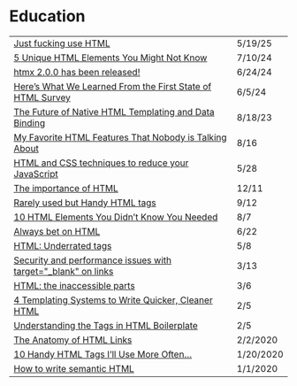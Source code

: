 # Education

|                                                                                                                                                                                                |           |
| ---------------------------------------------------------------------------------------------------------------------------------------------------------------------------------------------- | --------- |
| [Just fucking use HTML](https://app.daily.dev/posts/just-fucking-use-html-nlqawb4vo)                                                                                                           | 5/19/25   |
| [5 Unique HTML Elements You Might Not Know](https://dev.to/matin676/5-unique-html-elements-you-might-not-know-1h9i?context=digest)                                                             | 7/10/24   |
| [htmx 2.0.0 has been released!](https://htmx.org/posts/2024-06-17-htmx-2-0-0-is-released/)                                                                                                     | 6/24/24   |
| [Here’s What We Learned From the First State of HTML Survey](https://frontendmasters.com/blog/state-of-html-2023-results-2/?ref=web-design-weekly.com)                                         | 6/5/24    |
| [The Future of Native HTML Templating and Data Binding](https://eisenbergeffect.medium.com/the-future-of-native-html-templating-and-data-binding-5f3e52fda259)                                 | 8/18/23   |
| [My Favorite HTML Features That Nobody is Talking About](https://radiant-brushlands-42789.herokuapp.com/blog.devgenius.io/my-favorite-html-features-that-nobody-is-talking-about-88dc28c9e92b) | 8/16      |
| [HTML and CSS techniques to reduce your JavaScript](https://calendar.perfplanet.com/2020/html-and-css-techniques-to-reduce-your-javascript/)                                                   | 5/28      |
| [The importance of HTML](https://jerryjones.dev/2020/04/20/the-importance-of-html/)                                                                                                            | 12/11     |
| [Rarely used but Handy HTML tags](https://medium.com/swlh/rarely-used-but-handy-html-tags-d000cd3050b3)                                                                                        | 9/12      |
| [10 HTML Elements You Didn’t Know You Needed](https://medium.com/@emmabostian/10-html-tags-you-didnt-know-you-needed-2f9d288707ec)                                                             | 8/7       |
| [Always bet on HTML](https://gomakethings.com/always-bet-on-html/?mc_cid=ac13b13393\&mc_eid=\[UNIQID])                                                                                         | 6/22      |
| [HTML: Underrated tags](https://itnext.io/html-underrated-tags-119ef3e45b94)                                                                                                                   | 5/8       |
| [Security and performance issues with target="\_blank" on links](https://gomakethings.com/security-and-performance-issues-with-target_blank-on-links/?mc_cid=6325cab52b\&mc_eid=\[UNIQID])     | 3/13      |
| [HTML: the inaccessible parts](https://gomakethings.com/html-the-inaccessible-parts/?mc_cid=9fdbc39446\&mc_eid=\[UNIQID])                                                                      | 3/6       |
| [4 Templating Systems to Write Quicker, Cleaner HTML](https://medium.com/@bretcameron/so-you-think-you-know-html-7813c03f8ff6)                                                                 | 2/5       |
| [Understanding the Tags in HTML Boilerplate](https://medium.com/better-programming/understanding-the-tags-in-html-boilerplate-38d1ae2805f7)                                                    | 2/5       |
| [The Anatomy of HTML Links](https://medium.com/better-programming/a-primer-on-html-links-af632c4857e0)                                                                                         | 2/2/2020  |
| [10 Handy HTML Tags I’ll Use More Often…](https://medium.com/better-programming/10-handy-html-tags-ill-use-more-often-914a97efc3fb)                                                            | 1/20/2020 |
| [How to write semantic HTML](https://medium.com/@RozenMD/how-to-write-semantic-html-30ddefd86159)                                                                                              | 1/1/2020  |
